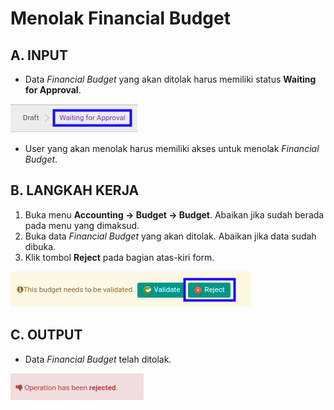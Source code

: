 # Menolak Financial Budget

## A. INPUT

* Data *Financial Budget* yang akan ditolak harus memiliki status **Waiting for Approval**.

![](../../img/financial-budget/status-waiting-for-approval.png)

* User yang akan menolak harus memiliki akses untuk menolak *Financial Budget*.

## B. LANGKAH KERJA

1. Buka menu **Accounting -> Budget -> Budget**. Abaikan jika sudah berada pada menu yang dimaksud.
2. Buka data *Financial Budget* yang akan ditolak. Abaikan jika data sudah dibuka.
3. Klik tombol **Reject** pada bagian atas-kiri form.

![](../../img/financial-budget/tombol-reject.png)

## C. OUTPUT

* Data *Financial Budget* telah ditolak.

![](../../img/financial-budget/output-ditolak.png)
